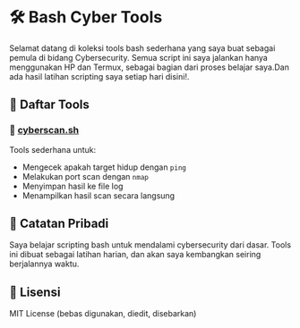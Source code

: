 # 🛠️ Bash Cyber Tools

Selamat datang di koleksi tools bash sederhana yang saya buat sebagai pemula di bidang Cybersecurity. Semua script ini saya jalankan hanya menggunakan HP dan Termux, sebagai bagian dari proses belajar saya.Dan ada hasil latihan scripting saya setiap hari disini!. 

## 📁 Daftar Tools

### 🔹 [cyberscan.sh](tools/cyberscan.sh)
Tools sederhana untuk:
- Mengecek apakah target hidup dengan `ping`
- Melakukan port scan dengan `nmap`
- Menyimpan hasil ke file log
- Menampilkan hasil scan secara langsung

## 📌 Catatan Pribadi

Saya belajar scripting bash untuk mendalami cybersecurity dari dasar. Tools ini dibuat sebagai latihan harian, dan akan saya kembangkan seiring berjalannya waktu.

## 🪪 Lisensi
MIT License (bebas digunakan, diedit, disebarkan)
